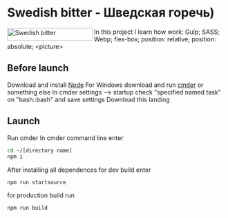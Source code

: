 # Swedish bitter - Шведская горечь)

<img align="left" width="198" height="29" alt="Swedish bitter" src="https://github.com/shurawi/SwedishBitter/tree/master/source/img/logo-tablet.png">

In this project I learn how work: Gulp; SASS; Webp; flex-box; position: relative; position: absolute; &lt;picture&gt;

## Before launch
Download and install [Node](https://nodejs.org/en/)
For Windows download and run [cmder](https://cmder.net/) or something else
In cmder settings --> startup check "specified named task" on "bash::bash" and save settings
Download this landing

## Launch 
Run cmder
In cmder command line enter
```bash
cd ~/[directory name]
npm i
```
After installing all dependences for dev build enter
```bush
npm run startsource
```
for production build run
 ```bush
 npm run build
 ```
